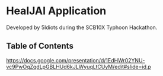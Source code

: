 # HealJAI Application

Developed by 5Idiots during the SCB10X Typhoon Hackathon.

## Table of Contents


https://docs.google.com/presentation/d/1EdHWr02YNU-vc9PwOqZqdLpGBLHUd6kJLWyuqLtCUyM/edit#slide=id.p
